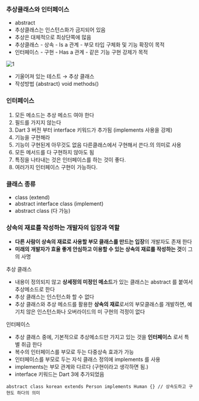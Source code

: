 ### 추상클래스와 인터페이스

- abstract
- 추상클래스는 인스턴스화가 금지되어 있음
- 추상은 대체적으로 최상단쪽에 많음
- 추상클래스 - 상속 - Is a 관계 - 부모 타입 구체화 및 기능 확장이 목적
- 인터페이스 - 구현 - Has a 관계 - 같은 기능 구현 강제가 목적

![1](https://github.com/jungeun272/TIL/assets/131224099/44181776-f439-4616-a476-7b73e16ebd3a)
- 기울어져 있는 테스트 → 추상 클래스
- 작성방법 {abstract} void methods()


### 인터페이스

1. 모든 메소드는 추상 메소드 여야 한다
2. 필드를 가지지 않는다
3. Dart 3 버전 부터 interface 키워드가 추가됨 (implements 사용을 강제)
4. 기능을 구현해라
5. 기능이 구현된게 아무것도 없음 다른클래스에서 구현해서 쓴다.의 의미로 사용
6. 모든 메서드를 다 구현하지 않아도 됨
7. 특징을 나타내는 것은 인터페이스를 하는 것이 좋다.
8. 여러가지 인터페이스 구현이 가능하다.

### 클래스 종류

- class (extend)
- abstract interface class (implement)
- abstract class (다 가능)



### 상속의 재료를 작성하는 개발자의 입장과 역할

- **다른 사람이 상속의 재료로 사용할 부모 클래스를 만드는 입장**의 개발자도 존재 한다
- **미래의 개발자가 효율 좋게 안심하고 이용할 수 있는 상속의 재료를 작성하는 것**이 그의 사명

추상 클래스

- 내용이 정의되지 않고 **상세정의 미정인 메소드**가 있는 클래스는 abstract 를 붙여서 추상메소드로 한다
- 추상 클래스는 인스턴스화 할 수 없다
- 추상 클래스와 추상 메소드를 활용한 **상속의 재료**로서의 부모클래스를 개발하면, 예기치 않은 인스턴스화나 오버라이드의 미 구현의 걱정이 없다

인터페이스

- 추상 클래스 중에, 기본적으로 추상메소드만 가지고 있는 것을 **인터페이스** 로서 특별 취급 한다
- 복수의 인터페이스를 부모로 두는 다중상속 효과가 가능
- 인터페이스를 부모로 두는 자식 클래스 정의에 implements 를 사용
- implements는 부모 관계와 다르다 (구현이라고 생각하면 됨.)
- interface 키워드는 Dart 3에 추가되었음


```
abstract class korean extends Person implements Human {} // 상속도하고 구현도 하다의 의미
```
